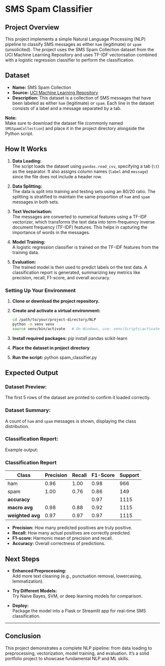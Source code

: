 # SMS Spam Classifier

## Project Overview

This project implements a simple Natural Language Processing (NLP) pipeline to classify SMS messages as either `ham` (legitimate) or `spam` (unsolicited). The project uses the SMS Spam Collection dataset from the UCI Machine Learning Repository and uses TF-IDF vectorisation combined with a logistic regression classifier to perform the classification.

## Dataset

- **Name:** SMS Spam Collection
- **Source:** [UCI Machine Learning Repository](https://archive.ics.uci.edu/ml/datasets/SMS+Spam+Collection)
- **Description:** This dataset is a collection of SMS messages that have been labeled as either `ham` (legitimate) or `spam`. Each line in the dataset consists of a label and a message separated by a tab.

**Note:**  
Make sure to download the dataset file (commonly named `SMSSpamCollection`) and place it in the project directory alongside the Python script.

## How It Works

1. **Data Loading:**  
   The script loads the dataset using `pandas.read_csv`, specifying a tab (`\t`) as the separator. It also assigns column names (`label` and `message`) since the file does not include a header row.

2. **Data Splitting:**  
   The data is split into training and testing sets using an 80/20 ratio. The splitting is stratified to maintain the same proportion of `ham` and `spam` messages in both sets.

3. **Text Vectorisation:**  
   The messages are converted to numerical features using a TF-IDF vectorizer, which transforms the text data into term-frequency inverse document frequency (TF-IDF) features. This helps in capturing the importance of words in the messages.

4. **Model Training:**  
   A logistic regression classifier is trained on the TF-IDF features from the training data.

5. **Evaluation:**  
   The trained model is then used to predict labels on the test data. A classification report is generated, summarizing key metrics like precision, recall, F1-score, and overall accuracy.


### Setting Up Your Environment

1. **Clone or download the project repository.**

2. **Create and activate a virtual environment:**

   ```bash
   cd /path/to/your/project-directory/NLP
   python -m venv venv
   source venv/bin/activate   # On Windows, use: venv\Scripts\activate

3.	**Install required packages:**
   pip install pandas scikit-learn

4. **Place the dataset in project directory**

5. **Run the script:**
   python spam_classifier.py


## Expected Output

### Dataset Preview:
The first 5 rows of the dataset are printed to confirm it loaded correctly.

### Dataset Summary:
A count of `ham` and `spam` messages is shown, displaying the class distribution.

### Classification Report:
Example output:

### Classification Report

| Class         | Precision | Recall | F1-Score | Support |
|---------------|-----------|--------|----------|---------|
| ham           | 0.96      | 1.00   | 0.98     | 966     |
| spam          | 1.00      | 0.76   | 0.86     | 149     |
| **accuracy**  |           |        | 0.97     | 1115    |
| **macro avg** | 0.98      | 0.88   | 0.92     | 1115    |
| **weighted avg** | 0.97   | 0.97   | 0.97     | 1115    |


- **Precision:** How many predicted positives are truly positive.
- **Recall:** How many actual positives are correctly predicted.
- **F1-score:** Harmonic mean of precision and recall.
- **Accuracy:** Overall correctness of predictions.

## Next Steps

- **Enhanced Preprocessing:**  
  Add more text cleaning (e.g., punctuation removal, lowercasing, lemmatization).

- **Try Different Models:**  
  Try Naive Bayes, SVM, or deep learning models for comparison.

- **Deploy:**  
  Package the model into a Flask or Streamlit app for real-time SMS classification.

---

## Conclusion

This project demonstrates a complete NLP pipeline: from data loading to preprocessing, vectorization, model training, and evaluation. It’s a solid portfolio project to showcase fundamental NLP and ML skills.
